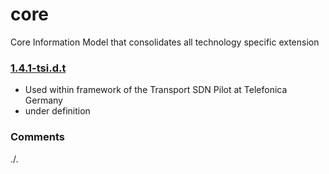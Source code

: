 # core
Core Information Model that consolidates all technology specific extension

### [1.4.1-tsi.d.t](../../tree/tsi)
- Used within framework of the Transport SDN Pilot at Telefonica Germany
- under definition

### Comments
./.
